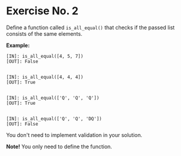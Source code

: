 # Exercise No. 2

Define a function called `is_all_equal()` that checks if the passed list consists of the same elements.


**Example:**


    [IN]: is_all_equal([4, 5, 7])
    [OUT]: False


    [IN]: is_all_equal([4, 4, 4])
    [OUT]: True


    [IN]: is_all_equal(['Q', 'Q', 'Q'])
    [OUT]: True


    [IN]: is_all_equal(['Q', 'Q', 'DQ'])
    [OUT]: False


You don't need to implement validation in your solution.


**Note!** You only need to define the function.